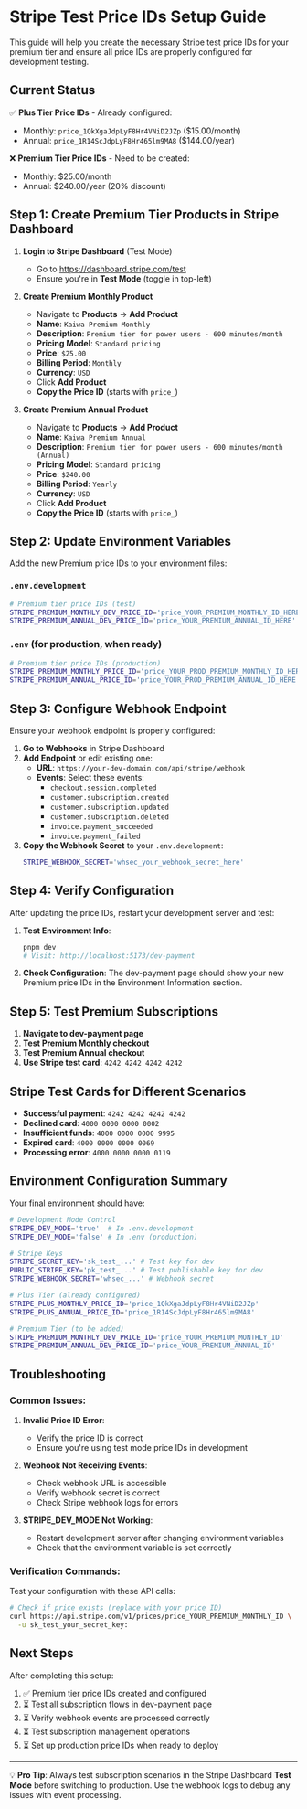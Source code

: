 # Stripe Test Price IDs Setup Guide

This guide will help you create the necessary Stripe test price IDs for your premium tier and ensure all price IDs are properly configured for development testing.

## Current Status

✅ **Plus Tier Price IDs** - Already configured:
- Monthly: `price_1QkXgaJdpLyF8Hr4VNiD2JZp` ($15.00/month)
- Annual: `price_1R14ScJdpLyF8Hr465lm9MA8` ($144.00/year)

❌ **Premium Tier Price IDs** - Need to be created:
- Monthly: $25.00/month
- Annual: $240.00/year (20% discount)

## Step 1: Create Premium Tier Products in Stripe Dashboard

1. **Login to Stripe Dashboard** (Test Mode)
   - Go to https://dashboard.stripe.com/test
   - Ensure you're in **Test Mode** (toggle in top-left)

2. **Create Premium Monthly Product**
   - Navigate to **Products** → **Add Product**
   - **Name**: `Kaiwa Premium Monthly`
   - **Description**: `Premium tier for power users - 600 minutes/month`
   - **Pricing Model**: `Standard pricing`
   - **Price**: `$25.00`
   - **Billing Period**: `Monthly`
   - **Currency**: `USD`
   - Click **Add Product**
   - **Copy the Price ID** (starts with `price_`)

3. **Create Premium Annual Product**
   - Navigate to **Products** → **Add Product**
   - **Name**: `Kaiwa Premium Annual`
   - **Description**: `Premium tier for power users - 600 minutes/month (Annual)`
   - **Pricing Model**: `Standard pricing`
   - **Price**: `$240.00`
   - **Billing Period**: `Yearly`
   - **Currency**: `USD`
   - Click **Add Product**
   - **Copy the Price ID** (starts with `price_`)

## Step 2: Update Environment Variables

Add the new Premium price IDs to your environment files:

### `.env.development`
```bash
# Premium tier price IDs (test)
STRIPE_PREMIUM_MONTHLY_DEV_PRICE_ID='price_YOUR_PREMIUM_MONTHLY_ID_HERE'
STRIPE_PREMIUM_ANNUAL_DEV_PRICE_ID='price_YOUR_PREMIUM_ANNUAL_ID_HERE'
```

### `.env` (for production, when ready)
```bash
# Premium tier price IDs (production)
STRIPE_PREMIUM_MONTHLY_PRICE_ID='price_YOUR_PROD_PREMIUM_MONTHLY_ID_HERE'
STRIPE_PREMIUM_ANNUAL_PRICE_ID='price_YOUR_PROD_PREMIUM_ANNUAL_ID_HERE'
```

## Step 3: Configure Webhook Endpoint

Ensure your webhook endpoint is properly configured:

1. **Go to Webhooks** in Stripe Dashboard
2. **Add Endpoint** or edit existing one:
   - **URL**: `https://your-dev-domain.com/api/stripe/webhook`
   - **Events**: Select these events:
     - `checkout.session.completed`
     - `customer.subscription.created`
     - `customer.subscription.updated`
     - `customer.subscription.deleted`
     - `invoice.payment_succeeded`
     - `invoice.payment_failed`
3. **Copy the Webhook Secret** to your `.env.development`:
   ```bash
   STRIPE_WEBHOOK_SECRET='whsec_your_webhook_secret_here'
   ```

## Step 4: Verify Configuration

After updating the price IDs, restart your development server and test:

1. **Test Environment Info**:
   ```bash
   pnpm dev
   # Visit: http://localhost:5173/dev-payment
   ```

2. **Check Configuration**:
   The dev-payment page should show your new Premium price IDs in the Environment Information section.

## Step 5: Test Premium Subscriptions

1. **Navigate to dev-payment page**
2. **Test Premium Monthly checkout**
3. **Test Premium Annual checkout**
4. **Use Stripe test card**: `4242 4242 4242 4242`

## Stripe Test Cards for Different Scenarios

- **Successful payment**: `4242 4242 4242 4242`
- **Declined card**: `4000 0000 0000 0002`
- **Insufficient funds**: `4000 0000 0000 9995`
- **Expired card**: `4000 0000 0000 0069`
- **Processing error**: `4000 0000 0000 0119`

## Environment Configuration Summary

Your final environment should have:

```bash
# Development Mode Control
STRIPE_DEV_MODE='true'  # In .env.development
STRIPE_DEV_MODE='false' # In .env (production)

# Stripe Keys
STRIPE_SECRET_KEY='sk_test_...' # Test key for dev
PUBLIC_STRIPE_KEY='pk_test_...' # Test publishable key for dev
STRIPE_WEBHOOK_SECRET='whsec_...' # Webhook secret

# Plus Tier (already configured)
STRIPE_PLUS_MONTHLY_PRICE_ID='price_1QkXgaJdpLyF8Hr4VNiD2JZp'
STRIPE_PLUS_ANNUAL_PRICE_ID='price_1R14ScJdpLyF8Hr465lm9MA8'

# Premium Tier (to be added)
STRIPE_PREMIUM_MONTHLY_DEV_PRICE_ID='price_YOUR_PREMIUM_MONTHLY_ID'
STRIPE_PREMIUM_ANNUAL_DEV_PRICE_ID='price_YOUR_PREMIUM_ANNUAL_ID'
```

## Troubleshooting

### Common Issues:

1. **Invalid Price ID Error**:
   - Verify the price ID is correct
   - Ensure you're using test mode price IDs in development

2. **Webhook Not Receiving Events**:
   - Check webhook URL is accessible
   - Verify webhook secret is correct
   - Check Stripe webhook logs for errors

3. **STRIPE_DEV_MODE Not Working**:
   - Restart development server after changing environment variables
   - Check that the environment variable is set correctly

### Verification Commands:

Test your configuration with these API calls:

```bash
# Check if price exists (replace with your price ID)
curl https://api.stripe.com/v1/prices/price_YOUR_PREMIUM_MONTHLY_ID \
  -u sk_test_your_secret_key:
```

## Next Steps

After completing this setup:

1. ✅ Premium tier price IDs created and configured
2. ⏳ Test all subscription flows in dev-payment page
3. ⏳ Verify webhook events are processed correctly
4. ⏳ Test subscription management operations
5. ⏳ Set up production price IDs when ready to deploy

---

💡 **Pro Tip**: Always test subscription scenarios in the Stripe Dashboard **Test Mode** before switching to production. Use the webhook logs to debug any issues with event processing.